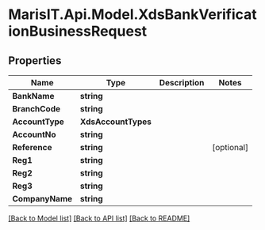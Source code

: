
# MarisIT.Api.Model.XdsBankVerificationBusinessRequest

## Properties

Name | Type | Description | Notes
------------ | ------------- | ------------- | -------------
**BankName** | **string** |  | 
**BranchCode** | **string** |  | 
**AccountType** | **XdsAccountTypes** |  | 
**AccountNo** | **string** |  | 
**Reference** | **string** |  | [optional] 
**Reg1** | **string** |  | 
**Reg2** | **string** |  | 
**Reg3** | **string** |  | 
**CompanyName** | **string** |  | 

[[Back to Model list]](../README.md#documentation-for-models)
[[Back to API list]](../README.md#documentation-for-api-endpoints)
[[Back to README]](../README.md)

